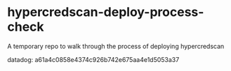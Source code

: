 # hypercredscan-deploy-process-check
A temporary repo to walk through the process of deploying hypercredscan

datadog: a61a4c0858e4374c926b742e675aa4e1d5053a37
